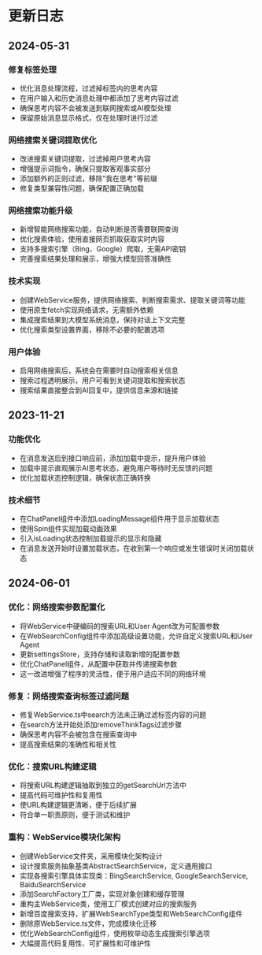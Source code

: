 # 更新日志

## 2024-05-31

### 修复<think>标签处理
- 优化消息处理流程，过滤掉<think>标签内的思考内容
- 在用户输入和历史消息处理中都添加了思考内容过滤
- 确保思考内容不会被发送到联网搜索或AI模型处理
- 保留原始消息显示格式，仅在处理时进行过滤

### 网络搜索关键词提取优化
- 改进搜索关键词提取，过滤掉用户思考内容
- 增强提示词指令，确保只提取客观事实部分
- 添加额外的正则过滤，移除"我在思考"等前缀
- 修复类型兼容性问题，确保配置正确加载

### 网络搜索功能升级
- 新增智能网络搜索功能，自动判断是否需要联网查询
- 优化搜索体验，使用直接网页抓取获取实时内容
- 支持多搜索引擎（Bing、Google）爬取，无需API密钥
- 完善搜索结果处理和展示，增强大模型回答准确性

### 技术实现
- 创建WebService服务，提供网络搜索、判断搜索需求、提取关键词等功能
- 使用原生fetch实现网络请求，无需额外依赖
- 集成搜索结果到大模型系统消息，保持对话上下文完整
- 优化搜索类型设置界面，移除不必要的配置选项

### 用户体验
- 启用网络搜索后，系统会在需要时自动搜索相关信息
- 搜索过程透明展示，用户可看到关键词提取和搜索状态
- 搜索结果直接整合到AI回复中，提供信息来源和链接

## 2023-11-21

### 功能优化
- 在消息发送后到接口响应前，添加加载中提示，提升用户体验
- 加载中提示直观展示AI思考状态，避免用户等待时无反馈的问题
- 优化加载状态控制逻辑，确保状态正确转换

### 技术细节
- 在ChatPanel组件中添加LoadingMessage组件用于显示加载状态
- 使用Spin组件实现加载动画效果
- 引入isLoading状态控制加载提示的显示和隐藏
- 在消息发送开始时设置加载状态，在收到第一个响应或发生错误时关闭加载状态

## 2024-06-01
### 优化：网络搜索参数配置化

- 将WebService中硬编码的搜索URL和User Agent改为可配置参数
- 在WebSearchConfig组件中添加高级设置功能，允许自定义搜索URL和User Agent
- 更新settingsStore，支持存储和读取新增的配置参数
- 优化ChatPanel组件，从配置中获取并传递搜索参数
- 这一改进增强了程序的灵活性，便于用户适应不同的网络环境

### 修复：网络搜索查询<think>标签过滤问题
- 修复WebService.ts中search方法未正确过滤<think>标签内容的问题
- 在search方法开始处添加removeThinkTags过滤步骤
- 确保思考内容不会被包含在搜索查询中
- 提高搜索结果的准确性和相关性

### 优化：搜索URL构建逻辑
- 将搜索URL构建逻辑抽取到独立的getSearchUrl方法中
- 提高代码可维护性和复用性
- 使URL构建逻辑更清晰，便于后续扩展
- 符合单一职责原则，便于测试和维护

### 重构：WebService模块化架构
- 创建WebService文件夹，采用模块化架构设计
- 设计搜索服务抽象基类AbstractSearchService，定义通用接口
- 实现各搜索引擎具体实现类：BingSearchService, GoogleSearchService, BaiduSearchService
- 添加SearchFactory工厂类，实现对象创建和缓存管理
- 重构主WebService类，使用工厂模式创建对应的搜索服务
- 新增百度搜索支持，扩展WebSearchType类型和WebSearchConfig组件
- 删除原WebService.ts文件，完成模块化迁移
- 优化WebSearchConfig组件，使用枚举动态生成搜索引擎选项
- 大幅提高代码复用性、可扩展性和可维护性 